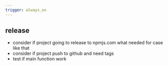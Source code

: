 ```yaml
---
trigger: always_on
---
```


## release
 - consider if project going to release to npmjs.com what needed for case like that
 - consider if project push to github and need tags
 - test if main function work